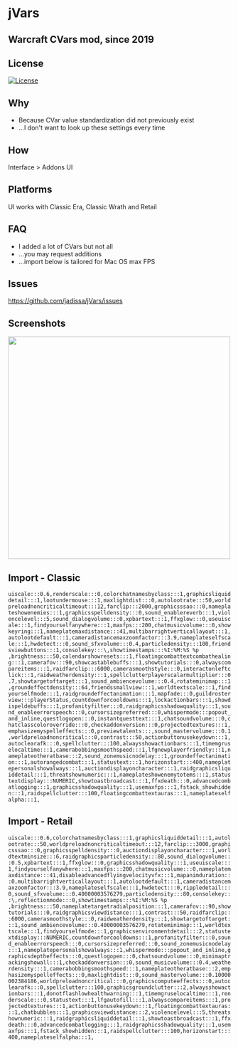 # jVars
## Warcraft CVars mod, since 2019

## License
[![License](https://img.shields.io/badge/license-GPL-blue)](LICENSE)

## Why
- Because CVar value standardization did not previously exist
- ...I don't want to look up these settings every time 

## How
Interface > Addons UI

## Platforms
UI works with Classic Era, Classic Wrath and Retail

## FAQ
- I added a lot of CVars but not all
- ...you may request additions
- ...import below is tailored for Mac OS max FPS

## Issues
https://github.com/jadissa/jVars/issues

## Screenshots
<p float="left">
  <img src="IMG_3863.jpg" width="500" /> 
</p>

## Import - Classic
`uiscale:::0.6,renderscale:::0,colorchatnamesbyclass:::1,graphicsliquiddetail:::1,lootundermouse:::1,maxlightdist:::0,autolootrate:::50,worldpreloadnoncriticaltimeout:::12,farclip:::2000,graphicsssao:::0,nameplateshowenemies:::1,graphicsspelldensity:::0,sound_enablereverb:::1,violencelevel:::5,sound_dialogvolume:::0,xpbartext:::1,ffxglow:::0,useuiscale:::1,findyourselfanywhere:::1,maxfps:::200,chatmusicvolume:::0,showkeyring:::1,nameplatemaxdistance:::41,multibarrightverticallayout:::1,autolootdefault:::1,cameradistancemaxzoomfactor:::3.9,nameplateselfscale:::1,hwdetect:::0,sound_sfxvolume:::0.4,particledensity:::100,friendsviewbuttons:::1,consolekey:::\,showtimestamps:::%I:%M:%S %p ,brightness:::50,calendarshowresets:::1,floatingcombattextcombathealing:::1,camerafov:::90,showcastablebuffs:::1,showtutorials:::0,alwayscompareitems:::1,raidfarclip:::6000,camerasmoothstyle:::0,interactonleftclick:::1,raidweatherdensity:::1,spellclutterplayerscalarmultiplier:::0.7,showtargetoftarget:::1,sound_ambiencevolume:::0.4,rotateminimap:::1,groundeffectdensity:::64,friendssmallview:::1,worldtextscale:::1,findyourselfmode:::1,raidgroundeffectanimation:::1,mapfade:::0,guildrosterview:::playerStatus,countdownforcooldowns:::1,lockactionbars:::1,showdispeldebuffs:::1,profanityfilter:::0,raidgraphicsshadowquality:::1,sound_enableerrorspeech:::0,cursorsizepreferred:::0,whispermode:::popout_and_inline,questlogopen:::0,instantquesttext:::1,chatsoundvolume:::0,chatclasscoloroverride:::0,checkaddonversion:::0,projectedtextures:::1,emphasizemyspelleffects:::0,previewtalents:::,sound_mastervolume:::0.1,worldpreloadnoncritical:::0,contrast:::50,actionbuttonusekeydown:::1,autoclearafk:::0,spellclutter:::100,alwaysshowactionbars:::1,timemgruselocaltime:::1,camerabobbingsmoothspeed:::1,lfgnewplayerfriendly:::1,nameplateotheratbase:::2,sound_zonemusicnodelay:::1,groundeffectanimation:::1,autorangedcombat:::1,statustext:::1,horizonstart:::400,nameplatepersonalshowalways:::1,auctiondisplayoncharacter:::1,raidgraphicsliquiddetail:::1,threatshownumeric:::1,nameplateshowenemytotems:::1,statustextdisplay:::NUMERIC,showtoastbroadcast:::1,ffxdeath:::0,advancedcombatlogging:::1,graphicsshadowquality:::1,usemaxfps:::1,fstack_showhidden:::1,raidspellclutter:::100,floatingcombattextauras:::1,nameplateselfalpha:::1,`

## Import - Retail
`uiscale:::0.6,colorchatnamesbyclass:::1,graphicsliquiddetail:::1,autolootrate:::50,worldpreloadnoncriticaltimeout:::12,farclip:::3000,graphicsssao:::0,graphicsspelldensity:::0,auctiondisplayoncharacter:::1,worldtextminsize:::6,raidgraphicsparticledensity:::80,sound_dialogvolume:::0.5,xpbartext:::1,ffxglow:::0,graphicsshadowquality:::1,useuiscale:::1,findyourselfanywhere:::1,maxfps:::200,chatmusicvolume:::0,nameplatemaxdistance:::41,disableadvancedflyingvelocityvfx:::1,mapanimduration:::0,multibarrightverticallayout:::1,autolootdefault:::1,cameradistancemaxzoomfactor:::3.9,nameplateselfscale:::1,hwdetect:::0,rippledetail:::0,sound_sfxvolume:::0.40000003576279,particledensity:::80,consolekey:::\,reflectionmode:::0,showtimestamps:::%I:%M:%S %p ,brightness:::50,nameplatetargetradialposition:::1,camerafov:::90,showtutorials:::0,raidgraphicsviewdistance:::1,contrast:::50,raidfarclip:::6000,camerasmoothstyle:::0,raidweatherdensity:::1,showtargetoftarget:::1,sound_ambiencevolume:::0.40000003576279,rotateminimap:::1,worldtextscale:::1,findyourselfmode:::1,graphicsenvironmentdetail:::2,statustextdisplay:::NUMERIC,countdownforcooldowns:::1,profanityfilter:::0,sound_enableerrorspeech:::0,cursorsizepreferred:::0,sound_zonemusicnodelay:::1,nameplatepersonalshowalways:::1,whispermode:::popout_and_inline,graphicsdeptheffects:::0,questlogopen:::0,chatsoundvolume:::0,minimaptrackingshowall:::1,checkaddonversion:::0,sound_musicvolume:::0.4,weatherdensity:::1,camerabobbingsmoothspeed:::1,nameplateotheratbase:::2,emphasizemyspelleffects:::0,maxlightdist:::0,sound_mastervolume:::0.10000002384186,worldpreloadnoncritical:::0,graphicscomputeeffects:::0,autoclearafk:::0,spellclutter:::100,graphicsgroundclutter:::2,alwaysshowactionbars:::1,donotflashlowhealthwarning:::1,timemgruselocaltime:::1,renderscale:::0,statustext:::1,lfgautofill:::1,alwayscompareitems:::1,projectedtextures:::1,actionbuttonusekeydown:::1,floatingcombattextauras:::1,chatbubbles:::1,graphicsviewdistance:::2,violencelevel:::5,threatshownumeric:::1,raidgraphicsliquiddetail:::1,showtoastbroadcast:::1,ffxdeath:::0,advancedcombatlogging:::1,raidgraphicsshadowquality:::1,usemaxfps:::1,fstack_showhidden:::1,raidspellclutter:::100,horizonstart:::400,nameplateselfalpha:::1,`